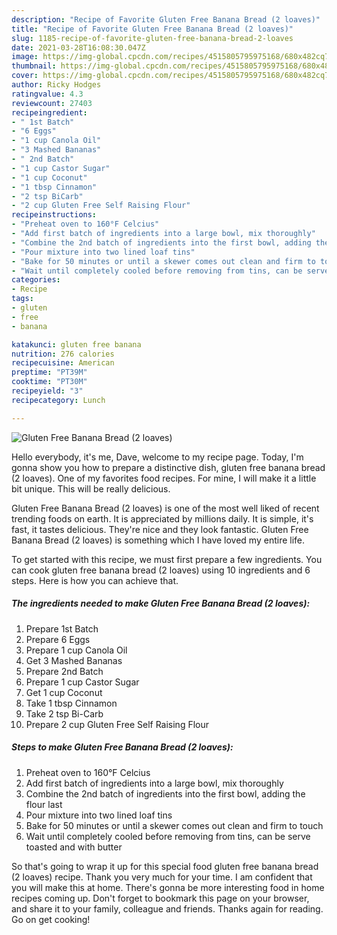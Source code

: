 ```yaml
---
description: "Recipe of Favorite Gluten Free Banana Bread (2 loaves)"
title: "Recipe of Favorite Gluten Free Banana Bread (2 loaves)"
slug: 1185-recipe-of-favorite-gluten-free-banana-bread-2-loaves
date: 2021-03-28T16:08:30.047Z
image: https://img-global.cpcdn.com/recipes/4515805795975168/680x482cq70/gluten-free-banana-bread-2-loaves-recipe-main-photo.jpg
thumbnail: https://img-global.cpcdn.com/recipes/4515805795975168/680x482cq70/gluten-free-banana-bread-2-loaves-recipe-main-photo.jpg
cover: https://img-global.cpcdn.com/recipes/4515805795975168/680x482cq70/gluten-free-banana-bread-2-loaves-recipe-main-photo.jpg
author: Ricky Hodges
ratingvalue: 4.3
reviewcount: 27403
recipeingredient:
- " 1st Batch"
- "6 Eggs"
- "1 cup Canola Oil"
- "3 Mashed Bananas"
- " 2nd Batch"
- "1 cup Castor Sugar"
- "1 cup Coconut"
- "1 tbsp Cinnamon"
- "2 tsp BiCarb"
- "2 cup Gluten Free Self Raising Flour"
recipeinstructions:
- "Preheat oven to 160°F Celcius"
- "Add first batch of ingredients into a large bowl, mix thoroughly"
- "Combine the 2nd batch of ingredients into the first bowl, adding the flour last"
- "Pour mixture into two lined loaf tins"
- "Bake for 50 minutes or until a skewer comes out clean and firm to touch"
- "Wait until completely cooled before removing from tins, can be serve toasted and with butter"
categories:
- Recipe
tags:
- gluten
- free
- banana

katakunci: gluten free banana 
nutrition: 276 calories
recipecuisine: American
preptime: "PT39M"
cooktime: "PT30M"
recipeyield: "3"
recipecategory: Lunch

---
```



![Gluten Free Banana Bread (2 loaves)](https://img-global.cpcdn.com/recipes/4515805795975168/680x482cq70/gluten-free-banana-bread-2-loaves-recipe-main-photo.jpg)

Hello everybody, it's me, Dave, welcome to my recipe page. Today, I'm gonna show you how to prepare a distinctive dish, gluten free banana bread (2 loaves). One of my favorites food recipes. For mine, I will make it a little bit unique. This will be really delicious.



Gluten Free Banana Bread (2 loaves) is one of the most well liked of recent trending foods on earth. It is appreciated by millions daily. It is simple, it's fast, it tastes delicious. They're nice and they look fantastic. Gluten Free Banana Bread (2 loaves) is something which I have loved my entire life.


To get started with this recipe, we must first prepare a few ingredients. You can cook gluten free banana bread (2 loaves) using 10 ingredients and 6 steps. Here is how you can achieve that.

<!--inarticleads1-->

##### The ingredients needed to make Gluten Free Banana Bread (2 loaves):

1. Prepare  1st Batch
1. Prepare 6 Eggs
1. Prepare 1 cup Canola Oil
1. Get 3 Mashed Bananas
1. Prepare  2nd Batch
1. Prepare 1 cup Castor Sugar
1. Get 1 cup Coconut
1. Take 1 tbsp Cinnamon
1. Take 2 tsp Bi-Carb
1. Prepare 2 cup Gluten Free Self Raising Flour




<!--inarticleads2-->

##### Steps to make Gluten Free Banana Bread (2 loaves):

1. Preheat oven to 160°F Celcius
1. Add first batch of ingredients into a large bowl, mix thoroughly
1. Combine the 2nd batch of ingredients into the first bowl, adding the flour last
1. Pour mixture into two lined loaf tins
1. Bake for 50 minutes or until a skewer comes out clean and firm to touch
1. Wait until completely cooled before removing from tins, can be serve toasted and with butter




So that's going to wrap it up for this special food gluten free banana bread (2 loaves) recipe. Thank you very much for your time. I am confident that you will make this at home. There's gonna be more interesting food in home recipes coming up. Don't forget to bookmark this page on your browser, and share it to your family, colleague and friends. Thanks again for reading. Go on get cooking!
